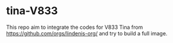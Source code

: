 # tina-V833

This repo aim to integrate the codes for V833 Tina from https://github.com/orgs/lindenis-org/ and try to build a full image.

